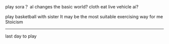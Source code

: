 play
sora？ al changes the basic world?
cloth eat live vehicle
ai?

play basketball with sister
It may be the most suitable exercising way for me
Stoicism
******
last day to play
